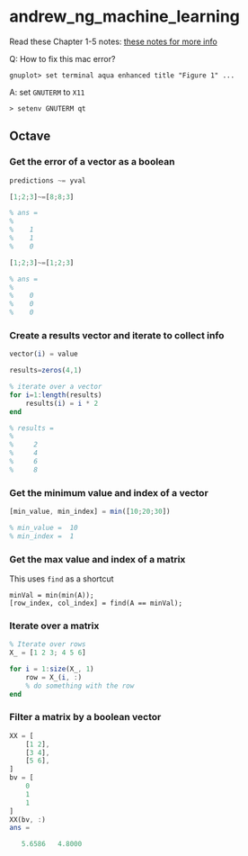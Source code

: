 # andrew_ng_machine_learning

Read these Chapter 1-5 notes: [these notes for more info](https://theptrk.com/2020/02/12/notes-for-coursera-ml-course-week-1-5/)

Q: How to fix this mac error?
```
gnuplot> set terminal aqua enhanced title "Figure 1" ...
```
A: set `GNUTERM` to `X11`
```
> setenv GNUTERM qt
```

## Octave

### Get the error of a vector as a boolean
```Octave 
predictions ~= yval
```
```Octave
[1;2;3]~=[8;8;3]

% ans =
% 
%    1
%    1
%    0

[1;2;3]~=[1;2;3]

% ans =
% 
%    0
%    0
%    0
```

### Create a results vector and iterate to collect info
```Octave
vector(i) = value
```
```Octave
results=zeros(4,1)

% iterate over a vector
for i=1:length(results)
    results(i) = i * 2 
end

% results =
% 
%     2
%     4
%     6
%     8
```

### Get the minimum value and index of a vector
```Octave
[min_value, min_index] = min([10;20;30])

% min_value =  10
% min_index =  1
```

### Get the max value and index of a matrix
This uses `find` as a shortcut
```
minVal = min(min(A));
[row_index, col_index] = find(A == minVal);
```

### Iterate over a matrix
```Octave
% Iterate over rows 
X_ = [1 2 3; 4 5 6]

for i = 1:size(X_, 1)
    row = X_(i, :)
    % do something with the row
end

```

### Filter a matrix by a boolean vector
```Octave
XX = [
    [1 2],
    [3 4],
    [5 6],
]
bv = [
    0
    1
    1
]
XX(bv, :)
ans =

   5.6586   4.8000
```
